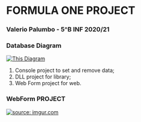 # FORMULA ONE PROJECT
### Valerio Palumbo - 5^B INF 2020/21

### Database Diagram

<a href="https://imgur.com/vrdH3Z5"><img src="https://i.imgur.com/vrdH3Z5.png" title="This Diagram" /></a>

1. Console project to set and remove data;
2. DLL project for library;
3. Web Form project for web.

### WebForm PROJECT

<a href="https://imgur.com/vrdH3Z5"><img src="https://i.imgur.com/vrdH3Z5.png" title="source: imgur.com" /></a>